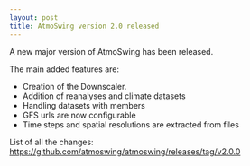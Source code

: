 ```yaml
---
layout: post
title: AtmoSwing version 2.0 released
---
```


A new major version of AtmoSwing has been released.

The main added features are:
* Creation of the Downscaler.
* Addition of reanalyses and climate datasets
* Handling datasets with members
* GFS urls are now configurable
* Time steps and spatial resolutions are extracted from files

List of all the changes: https://github.com/atmoswing/atmoswing/releases/tag/v2.0.0